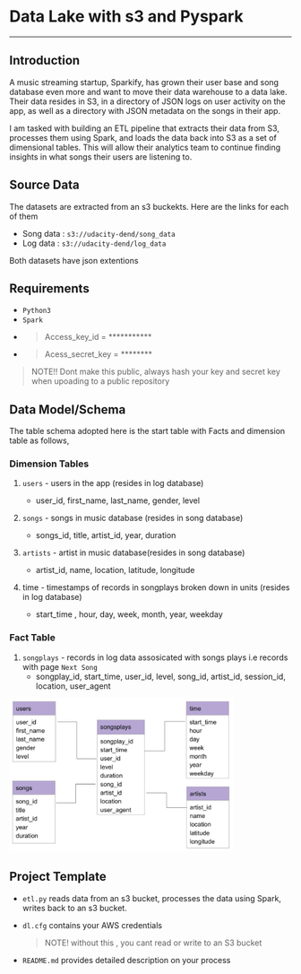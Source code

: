 # Data Lake with s3 and Pyspark
_______________________________________________________________________

## Introduction
A music streaming startup, Sparkify, has grown their user base and song database even more and want to move their data warehouse to a data lake. Their data resides in S3, in a directory of JSON logs on user activity on the app, as well as a directory with JSON metadata on the songs in their app.

I am tasked with building an ETL pipeline that extracts their data from S3, processes them using Spark, and loads the data back into S3 as a set of dimensional tables. This will allow their analytics team to continue finding insights in what songs their users are listening to.

## Source Data
The datasets are extracted from an s3 buckekts. Here are the links for each of them 
* Song data : `s3://udacity-dend/song_data`
* Log data : `s3://udacity-dend/log_data`

Both datasets have json extentions


## Requirements 
* `Python3`
* `Spark`
* > Access_key_id = ***********
* > Acess_secret_key = ********
> NOTE!! Dont make this public, always hash your key and secret key when upoading to a public repository

## Data Model/Schema 
The table schema adopted here is the start table with Facts and dimension table as follows, 

### Dimension Tables
1. `users` - users in the app (resides in log database)
    * user_id, first_name, last_name, gender, level
    
2. `songs` - songs in music database (resides in song database)
    * songs_id, title, artist_id, year, duration
    
3. `artists` - artist in music database(resides in song database)
    * artist_id, name, location, latitude, longitude
    
4. time - timestamps of records in songplays broken down in units (resides in log database)
    * start_time , hour, day, week, month, year, weekday
    
### Fact Table    
1. `songplays` - records in log data assosicated with songs plays i.e records with page `Next Song`
    * songplay_id, start_time, user_id, level, song_id, artist_id, session_id, location, user_agent
    
<img src="star_schema_photo.jpg" alt="drawing" width="400"/>


## Project Template

* `etl.py` reads data from an s3 bucket, processes the data using Spark, writes back to an s3 bucket.

* `dl.cfg` contains your AWS credentials
    > NOTE! without this , you cant read or write to an S3 bucket

* `README.md` provides detailed description on your process

